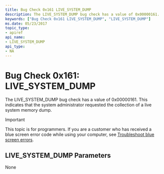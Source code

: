 ```yaml
---
title: Bug Check 0x161 LIVE_SYSTEM_DUMP
description: The LIVE_SYSTEM_DUMP bug check has a value of 0x00000161. This indicates that the system administrator requested the collection of a live system memory dump.
keywords: ["Bug Check 0x161 LIVE_SYSTEM_DUMP", "LIVE_SYSTEM_DUMP"]
ms.date: 05/23/2017
topic_type:
- apiref
api_name:
- LIVE_SYSTEM_DUMP
api_type:
- NA
---
```


# Bug Check 0x161: LIVE\_SYSTEM\_DUMP


The LIVE\_SYSTEM\_DUMP bug check has a value of 0x00000161. This indicates that the system administrator requested the collection of a live system memory dump.

> [!IMPORTANT]
> This topic is for programmers. If you are a customer who has received a blue screen error code while using your computer, see [Troubleshoot blue screen errors](https://www.windows.com/stopcode).


## LIVE\_SYSTEM\_DUMP Parameters


None

 

 




